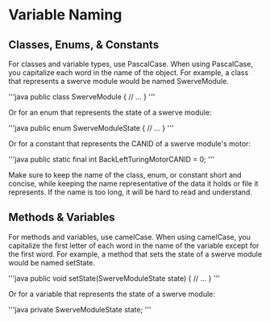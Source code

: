 # Variable Naming

## Classes, Enums, & Constants

For classes and variable types, use PascalCase. When using PascalCase, you capitalize each word in the name of the object. For example, a class that represents a swerve module would be named SwerveModule.

'''java
public class SwerveModule {
    // ...
}
'''

Or for an enum that represents the state of a swerve module:

'''java
public enum SwerveModuleState {
    // ...
}
'''

Or for a constant that represents the CANID of a swerve module's motor:

'''java
public static final int BackLeftTuringMotorCANID = 0;
'''

Make sure to keep the name of the class, enum, or constant short and concise, while keeping the name representative of the data it holds or file it represents. If the name is too long, it will be hard to read and understand.

## Methods & Variables

For methods and variables, use camelCase. When using camelCase, you capitalize the first letter of each word in the name of the variable except for the first word. For example, a method that sets the state of a swerve module would be named setState.

'''java
public void setState(SwerveModuleState state) {
    // ...
}
'''

Or for a variable that represents the state of a swerve module:

'''java
private SwerveModuleState state;
'''



